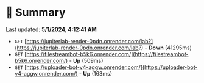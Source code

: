 # 📖 Summary
Last updated: **5/1/2024, 4:12:41 AM**

- `GET` [https://jupiterlab-render-0pdn.onrender.com/lab?](https://jupiterlab-render-0pdn.onrender.com/lab?) - **Down** (41295ms)
- `GET` [https://filestreambot-b5k6.onrender.com/](https://filestreambot-b5k6.onrender.com/) - **Up** (509ms)
- `GET` [https://uploader-bot-v4-aggw.onrender.com/](https://uploader-bot-v4-aggw.onrender.com/) - **Up** (163ms)
